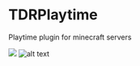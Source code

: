 # TDRPlaytime

Playtime plugin for minecraft servers

[![](https://jitpack.io/v/TheDutchRuben/TDRPlaytime.svg)](https://jitpack.io/#TheDutchRuben/TDRPlaytime)
![alt text](https://img.shields.io/github/commit-activity/m/TheDutchRuben/TDRPlaytime)
